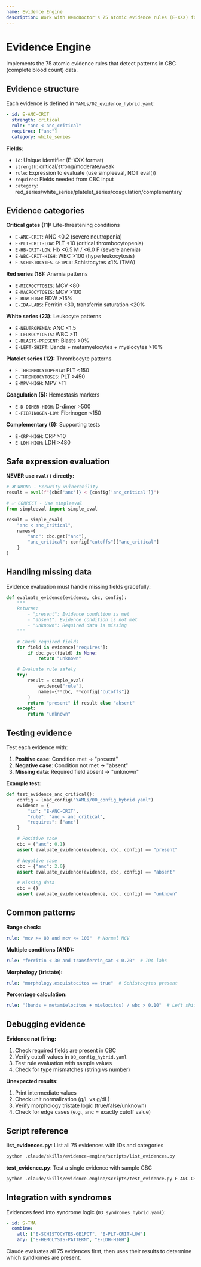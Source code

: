 ```yaml
---
name: Evidence Engine
description: Work with HemoDoctor's 75 atomic evidence rules (E-XXX) for CBC analysis. Use when implementing evidence evaluation, testing evidence logic, or debugging syndrome detection.
---
```


# Evidence Engine

Implements the 75 atomic evidence rules that detect patterns in CBC (complete blood count) data.

## Evidence structure

Each evidence is defined in `YAMLs/02_evidence_hybrid.yaml`:

```yaml
- id: E-ANC-CRIT
  strength: critical
  rule: "anc < anc_critical"
  requires: ["anc"]
  category: white_series
```

**Fields:**
- `id`: Unique identifier (E-XXX format)
- `strength`: critical/strong/moderate/weak
- `rule`: Expression to evaluate (use simpleeval, NOT eval())
- `requires`: Fields needed from CBC input
- `category`: red_series/white_series/platelet_series/coagulation/complementary

## Evidence categories

**Critical gates (11):** Life-threatening conditions
- `E-ANC-CRIT`: ANC <0.2 (severe neutropenia)
- `E-PLT-CRIT-LOW`: PLT <10 (critical thrombocytopenia)
- `E-HB-CRIT-LOW`: Hb <6.5 M / <6.0 F (severe anemia)
- `E-WBC-CRIT-HIGH`: WBC >100 (hyperleukocytosis)
- `E-SCHISTOCYTES-GE1PCT`: Schistocytes ≥1% (TMA)

**Red series (18):** Anemia patterns
- `E-MICROCYTOSIS`: MCV <80
- `E-MACROCYTOSIS`: MCV >100
- `E-RDW-HIGH`: RDW >15%
- `E-IDA-LABS`: Ferritin <30, transferrin saturation <20%

**White series (23):** Leukocyte patterns
- `E-NEUTROPENIA`: ANC <1.5
- `E-LEUKOCYTOSIS`: WBC >11
- `E-BLASTS-PRESENT`: Blasts >0%
- `E-LEFT-SHIFT`: Bands + metamyelocytes + myelocytes >10%

**Platelet series (12):** Thrombocyte patterns
- `E-THROMBOCYTOPENIA`: PLT <150
- `E-THROMBOCYTOSIS`: PLT >450
- `E-MPV-HIGH`: MPV >11

**Coagulation (5):** Hemostasis markers
- `E-D-DIMER-HIGH`: D-dimer >500
- `E-FIBRINOGEN-LOW`: Fibrinogen <150

**Complementary (6):** Supporting tests
- `E-CRP-HIGH`: CRP >10
- `E-LDH-HIGH`: LDH >480

## Safe expression evaluation

**NEVER use `eval()` directly:**

```python
# ❌ WRONG - Security vulnerability
result = eval(f"{cbc['anc']} < {config['anc_critical']}")

# ✅ CORRECT - Use simpleeval
from simpleeval import simple_eval

result = simple_eval(
    "anc < anc_critical",
    names={
        "anc": cbc.get("anc"),
        "anc_critical": config["cutoffs"]["anc_critical"]
    }
)
```

## Handling missing data

Evidence evaluation must handle missing fields gracefully:

```python
def evaluate_evidence(evidence, cbc, config):
    """
    Returns:
        - "present": Evidence condition is met
        - "absent": Evidence condition is not met
        - "unknown": Required data is missing
    """

    # Check required fields
    for field in evidence["requires"]:
        if cbc.get(field) is None:
            return "unknown"

    # Evaluate rule safely
    try:
        result = simple_eval(
            evidence["rule"],
            names={**cbc, **config["cutoffs"]}
        )
        return "present" if result else "absent"
    except:
        return "unknown"
```

## Testing evidence

Test each evidence with:
1. **Positive case**: Condition met → "present"
2. **Negative case**: Condition not met → "absent"
3. **Missing data**: Required field absent → "unknown"

**Example test:**

```python
def test_evidence_anc_critical():
    config = load_config("YAMLs/00_config_hybrid.yaml")
    evidence = {
        "id": "E-ANC-CRIT",
        "rule": "anc < anc_critical",
        "requires": ["anc"]
    }

    # Positive case
    cbc = {"anc": 0.1}
    assert evaluate_evidence(evidence, cbc, config) == "present"

    # Negative case
    cbc = {"anc": 2.0}
    assert evaluate_evidence(evidence, cbc, config) == "absent"

    # Missing data
    cbc = {}
    assert evaluate_evidence(evidence, cbc, config) == "unknown"
```

## Common patterns

**Range check:**
```yaml
rule: "mcv >= 80 and mcv <= 100"  # Normal MCV
```

**Multiple conditions (AND):**
```yaml
rule: "ferritin < 30 and transferrin_sat < 0.20"  # IDA labs
```

**Morphology (tristate):**
```yaml
rule: "morphology.esquistocitos == true"  # Schistocytes present
```

**Percentage calculation:**
```yaml
rule: "(bands + metamielocitos + mielocitos) / wbc > 0.10"  # Left shift
```

## Debugging evidence

**Evidence not firing:**
1. Check required fields are present in CBC
2. Verify cutoff values in `00_config_hybrid.yaml`
3. Test rule evaluation with sample values
4. Check for type mismatches (string vs number)

**Unexpected results:**
1. Print intermediate values
2. Check unit normalization (g/L vs g/dL)
3. Verify morphology tristate logic (true/false/unknown)
4. Check for edge cases (e.g., anc = exactly cutoff value)

## Script reference

**list_evidences.py**: List all 75 evidences with IDs and categories

```bash
python .claude/skills/evidence-engine/scripts/list_evidences.py
```

**test_evidence.py**: Test a single evidence with sample CBC

```bash
python .claude/skills/evidence-engine/scripts/test_evidence.py E-ANC-CRIT --anc=0.3
```

## Integration with syndromes

Evidences feed into syndrome logic (`03_syndromes_hybrid.yaml`):

```yaml
- id: S-TMA
  combine:
    all: ["E-SCHISTOCYTES-GE1PCT", "E-PLT-CRIT-LOW"]
    any: ["E-HEMOLYSIS-PATTERN", "E-LDH-HIGH"]
```

Claude evaluates all 75 evidences first, then uses their results to determine which syndromes are present.
